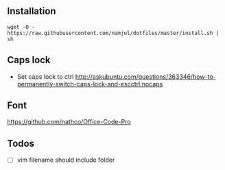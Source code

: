## Installation

`wget -O - https://raw.githubusercontent.com/namjul/dotfiles/master/install.sh | sh`


## Caps lock
- Set caps lock to ctrl http://askubuntu.com/questions/363346/how-to-permanently-switch-caps-lock-and-escctrl:nocaps

## Font

https://github.com/nathco/Office-Code-Pro

## Todos
- [ ] vim filename should include folder
